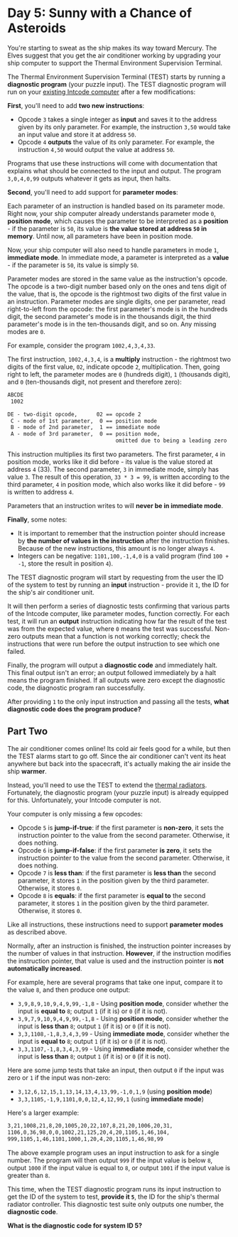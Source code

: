 # Day 5: Sunny with a Chance of Asteroids

You're starting to sweat as the ship makes its way toward Mercury. The Elves suggest that you get the air conditioner working by upgrading your ship computer to support the Thermal Environment Supervision Terminal.

The Thermal Environment Supervision Terminal (TEST) starts by running a __diagnostic program__ (your puzzle input). The TEST diagnostic program will run on your [existing Intcode computer](../02) after a few modifications:

__First__, you'll need to add __two new instructions__:
- Opcode `3` takes a single integer as __input__ and saves it to the address given by its only parameter. For example, the instruction `3,50` would take an input value and store it at address `50`.
- Opcode `4` __outputs__ the value of its only parameter. For example, the instruction `4,50` would output the value at address `50`.

Programs that use these instructions will come with documentation that explains what should be connected to the input and output. The program `3,0,4,0,99` outputs whatever it gets as input, then halts.

__Second__, you'll need to add support for __parameter modes__:

Each parameter of an instruction is handled based on its parameter mode. Right now, your ship computer already understands parameter mode `0`, __position mode__, which causes the parameter to be interpreted as a __position__ - if the parameter is `50`, its value is __the value stored at address `50` in memory__. Until now, all parameters have been in position mode.

Now, your ship computer will also need to handle parameters in mode `1`, __immediate mode__. In immediate mode, a parameter is interpreted as a __value__ - if the parameter is `50`, its value is simply `50`.

Parameter modes are stored in the same value as the instruction's opcode. The opcode is a two-digit number based only on the ones and tens digit of the value, that is, the opcode is the rightmost two digits of the first value in an instruction. Parameter modes are single digits, one per parameter, read right-to-left from the opcode: the first parameter's mode is in the hundreds digit, the second parameter's mode is in the thousands digit, the third parameter's mode is in the ten-thousands digit, and so on. Any missing modes are `0`.

For example, consider the program `1002,4,3,4,33`.

The first instruction, `1002,4,3,4`, is a __multiply__ instruction - the rightmost two digits of the first value, `02`, indicate opcode `2`, multiplication. Then, going right to left, the parameter modes are `0` (hundreds digit), `1` (thousands digit), and `0` (ten-thousands digit, not present and therefore zero):

```txt
ABCDE
 1002

DE - two-digit opcode,      02 == opcode 2
 C - mode of 1st parameter,  0 == position mode
 B - mode of 2nd parameter,  1 == immediate mode
 A - mode of 3rd parameter,  0 == position mode,
                                  omitted due to being a leading zero
````

This instruction multiplies its first two parameters. The first parameter, `4` in position mode, works like it did before - its value is the value stored at address `4` (33). The second parameter, `3` in immediate mode, simply has value `3`. The result of this operation, `33 * 3 = 99`, is written according to the third parameter, `4` in position mode, which also works like it did before - `99` is written to address `4`.

Parameters that an instruction writes to will __never be in immediate mode__.

__Finally__, some notes:
- It is important to remember that the instruction pointer should increase by __the number of values in the instruction__ after the instruction finishes. Because of the new instructions, this amount is no longer always `4`.
- Integers can be negative: `1101,100,-1,4,0` is a valid program (find `100 + -1`, store the result in position `4`).

The TEST diagnostic program will start by requesting from the user the ID of the system to test by running an __input__ instruction - provide it `1`, the ID for the ship's air conditioner unit.

It will then perform a series of diagnostic tests confirming that various parts of the Intcode computer, like parameter modes, function correctly. For each test, it will run an __output__ instruction indicating how far the result of the test was from the expected value, where `0` means the test was successful. Non-zero outputs mean that a function is not working correctly; check the instructions that were run before the output instruction to see which one failed.

Finally, the program will output a __diagnostic code__ and immediately halt. This final output isn't an error; an output followed immediately by a halt means the program finished. If all outputs were zero except the diagnostic code, the diagnostic program ran successfully.

After providing `1` to the only input instruction and passing all the tests, __what diagnostic code does the program produce?__

## Part Two

The air conditioner comes online! Its cold air feels good for a while, but then the TEST alarms start to go off. Since the air conditioner can't vent its heat anywhere but back into the spacecraft, it's actually making the air inside the ship __warmer__.

Instead, you'll need to use the TEST to extend the [thermal radiators](https://en.wikipedia.org/wiki/Spacecraft_thermal_control). Fortunately, the diagnostic program (your puzzle input) is already equipped for this. Unfortunately, your Intcode computer is not.

Your computer is only missing a few opcodes:
- Opcode `5` is __jump-if-true__: if the first parameter is __non-zero__, it sets the instruction pointer to the value from the second parameter. Otherwise, it does nothing.
- Opcode `6` is __jump-if-false__: if the first parameter __is zero__, it sets the instruction pointer to the value from the second parameter. Otherwise, it does nothing.
- Opcode `7` is __less than__: if the first parameter is __less than__ the second parameter, it stores `1` in the position given by the third parameter. Otherwise, it stores `0`.
- Opcode `8` is __equals__: if the first parameter is __equal to__ the second parameter, it stores `1` in the position given by the third parameter. Otherwise, it stores `0`.

Like all instructions, these instructions need to support __parameter modes__ as described above.

Normally, after an instruction is finished, the instruction pointer increases by the number of values in that instruction. __However__, if the instruction modifies the instruction pointer, that value is used and the instruction pointer is __not automatically increased__.

For example, here are several programs that take one input, compare it to the value `8`, and then produce one output:
- `3,9,8,9,10,9,4,9,99,-1,8` - Using __position mode__, consider whether the input is __equal to__ `8`; output `1` (if it is) or `0` (if it is not).
- `3,9,7,9,10,9,4,9,99,-1,8` - Using __position mode__, consider whether the input is __less than__ `8`; output `1` (if it is) or `0` (if it is not).
- `3,3,1108,-1,8,3,4,3,99` - Using __immediate mode__, consider whether the input is __equal to__ `8`; output `1` (if it is) or `0` (if it is not).
- `3,3,1107,-1,8,3,4,3,99` - Using __immediate mode__, consider whether the input is __less than__ `8`; output `1` (if it is) or `0` (if it is not).

Here are some jump tests that take an input, then output `0` if the input was zero or `1` if the input was non-zero:
- `3,12,6,12,15,1,13,14,13,4,13,99,-1,0,1,9` (using __position mode__)
- `3,3,1105,-1,9,1101,0,0,12,4,12,99,1` (using __immediate mode__)

Here's a larger example:

```txt
3,21,1008,21,8,20,1005,20,22,107,8,21,20,1006,20,31,
1106,0,36,98,0,0,1002,21,125,20,4,20,1105,1,46,104,
999,1105,1,46,1101,1000,1,20,4,20,1105,1,46,98,99
```

The above example program uses an input instruction to ask for a single number. The program will then output `999` if the input value is below `8`, output `1000` if the input value is equal to `8`, or output `1001` if the input value is greater than `8`.

This time, when the TEST diagnostic program runs its input instruction to get the ID of the system to test, __provide it `5`__, the ID for the ship's thermal radiator controller. This diagnostic test suite only outputs one number, the __diagnostic code__.

__What is the diagnostic code for system ID 5?__
